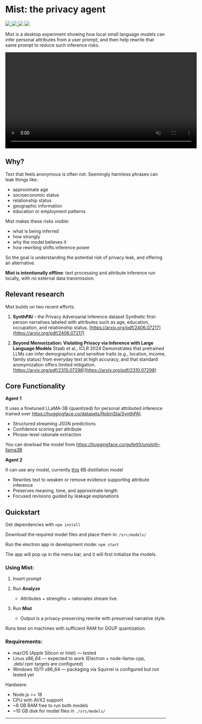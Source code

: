 # Mist: the privacy agent

<p align="left">
    <a href="LICENSE">
        <img src="https://img.shields.io/badge/license-MIT-blue?style=flat-square">
    </a>
    <a href="https://huggingface.co/gufett0/unsloth-llama3B">
        <img src="https://img.shields.io/badge/model-GGUF_quantized-important?style=flat-square">
    </a>
    <img src="https://img.shields.io/badge/macOS-tested-brightgreen?style=flat-square">
    <img src="https://img.shields.io/badge/Node-%3E%3D18-informational?style=flat-square">
</p>



Mist is a desktop experiment showing how local small language models can infer personal attributes from a user prompt, and then help rewrite that same prompt to reduce such inference risks.


<video src="https://github.com/user-attachments/assets/92c572c5-7a41-4a56-b82a-d84c5ac7a34c" autoplay loop muted playsinline width="600"></video>


## Why?
Text that feels anonymous is often not. Seemingly harmless phrases can leak things like:

* approximate age
* socioeconomic status
* relationship status
* geographic information
* education or employment patterns

Mist makes these risks *visible*:

* what is being inferred
* how strongly
* why the model believes it
* how rewriting shifts inference power

So the goal is understanding the potential risk of privacy leak, and offering an alternative.

**Mist is intentionally offline**: text processing and attribute inference run locally, with no external data transmission.

## Relevant research

Mist builds on two recent efforts:

1. **SynthPAI** – the Privacy Adversarial Inference dataset
   Synthetic first-person narratives labeled with attributes such as age, education, occupation, and relationship status.
   [https://arxiv.org/pdf/2406.07217](https://arxiv.org/pdf/2406.07217)

2. **Beyond Memorization: Violating Privacy via Inference with Large Language Models**
   Staab et al., ICLR 2024
   Demonstrates that pretrained LLMs can infer demographics and sensitive traits (e.g., location, income, family status) from everyday text at high accuracy, and that standard anonymization offers limited mitigation.
   [https://arxiv.org/pdf/2310.07298](https://arxiv.org/pdf/2310.07298)


## Core Functionality

**Agent 1**

It uses a finetuned LLaMA-3B (quantized) for personal attributed inference trained over https://huggingface.co/datasets/RobinSta/SynthPAI. 

   * Structured streaming JSON predictions
   * Confidence scoring per attribute
   * Phrase-level rationale extraction

You can dowload the model from https://huggingface.co/gufett0/unsloth-llama3B

**Agent 2**

It can use any model, currently [this](https://huggingface.co/bartowski/DeepSeek-R1-Distill-Llama-8B-GGUF/blob/main/DeepSeek-R1-Distill-Llama-8B-Q4_K_S.gguf) 8B distillation model

   * Rewrites text to weaken or remove evidence supporting attribute inference
   * Preserves meaning, tone, and approximate length
   * Focused revisions guided by leakage explanations


## Quickstart

Get dependencies with `npm install`

Download the required model files and place them in: `/src/models/`

Run the electron app in development mode: `npm start`

The app will pop up in the menu bar, and it will first initialize the models. 

### Using Mist:

1. Insert prompt
2. Run **Analyze**

   * Attributes + strengths + rationales stream live.
3. Run **Mist**

   * Output is a privacy-preserving rewrite with preserved narrative style.

Runs best on machines with sufficient RAM for GGUF quantization.

### Requirements:

- macOS (Apple Silicon or Intel) — tested
- Linux x86_64 — expected to work (Electron + node-llama-cpp, .deb/.rpm targets are configured)
- Windows 10/11 x86_64 — packaging via Squirrel is configured but not tested yet

Hardware:
- Node.js >= 18
- CPU with AVX2 support
- ~8 GB RAM free to run both models
- ~10 GB disk for model files in `./src/models/`

---
